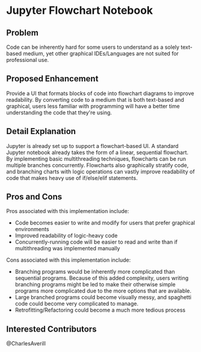 # Jupyter Flowchart Notebook

## Problem
Code can be inherently hard for some users to understand as a solely text-based medium, yet other graphical IDEs/Languages are not
suited for professional use. 

## Proposed Enhancement

Provide a UI that formats blocks of code into flowchart diagrams to improve readability. By converting code to a medium that is
both text-based and graphical, users less familiar with programming will have a better time understanding the code that they're
using.

## Detail Explanation

Jupyter is already set up to support a flowchart-based UI. A standard Jupyter notebook already takes the form of a linear,
sequential flowchart. By implementing basic multithreading techniques, flowcharts can be run multiple branches concurrently. Flowcharts also graphically stratify code, and branching charts with logic operations can vastly improve readability of code that makes heavy use of if/else/elif statements.

## Pros and Cons

Pros associated with this implementation include:
* Code becomes easier to write and modify for users that prefer graphical environments
* Improved readability of logic-heavy code
* Concurrently-running code will be easier to read and write than if multithreading was implemented manually

Cons associated with this implementation include:
* Branching programs would be inherently more complicated than sequential programs. Because of this added complexity, users writing branching programs might be led to make their otherwise simple programs more complicated due to the more options that are available.
* Large branched programs could become visually messy, and spaghetti code could become very complicated to manage.
* Retrofitting/Refactoring could become a much more tedious process

## Interested Contributors
@CharlesAverill
